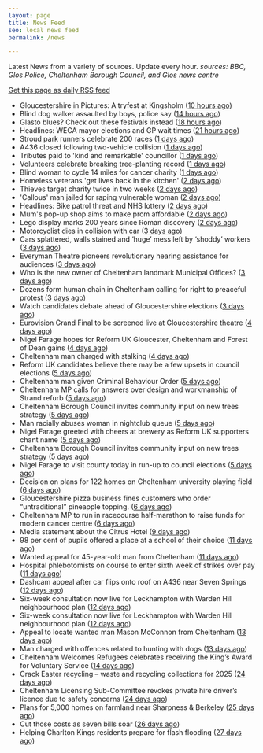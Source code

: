 ```yaml
---
layout: page
title: News Feed
seo: local news feed
permalink: /news

---
```


Latest News from a variety of sources. Update every hour.
_sources: BBC, Glos Police, Cheltenham Borough Council, and Glos news centre_

[Get this page as daily RSS feed](/daily.rss)

<!-- news_marker starts -->
- Gloucestershire in Pictures: A tryfest at Kingsholm ([10 hours ago](https://www.bbc.com/news/articles/c793jw8xd4vo))
- Blind dog walker assaulted by boys, police say ([14 hours ago](https://www.bbc.com/news/articles/c75d9y9qyp4o))
- Glasto blues? Check out these festivals instead ([18 hours ago](https://www.bbc.com/news/articles/cgm8lw20r49o))
- Headlines: WECA mayor elections and GP wait times ([21 hours ago](https://www.bbc.com/news/articles/cnv58276j21o))
- Stroud park runners celebrate 200 races ([1 days ago](https://www.bbc.com/news/articles/c9w8qljrd8vo))
- A436 closed following two-vehicle collision ([1 days ago](https://www.bbc.com/news/articles/c8ep87l5dz5o))
- Tributes paid to 'kind and remarkable' councillor ([1 days ago](https://www.bbc.com/news/articles/c39j2n3d7kyo))
- Volunteers celebrate breaking tree-planting record ([1 days ago](https://www.bbc.com/news/articles/cly1w07pegno))
- Blind woman to cycle 14 miles for cancer charity ([1 days ago](https://www.bbc.com/news/articles/crkx8z4zx66o))
- Homeless veterans 'get lives back in the kitchen' ([2 days ago](https://www.bbc.com/news/articles/cwyqkklqlr4o))
- Thieves target charity twice in two weeks ([2 days ago](https://www.bbc.com/news/articles/cp8kd7n7e6yo))
- 'Callous' man jailed for raping vulnerable woman ([2 days ago](https://www.bbc.com/news/articles/cp8v6n12p33o))
- Headlines: Bike patrol threat and NHS lottery ([2 days ago](https://www.bbc.com/news/articles/c99p53ee293o))
- Mum's pop-up shop aims to make prom affordable ([2 days ago](https://www.bbc.com/news/articles/c62xw4y0d70o))
- Lego display marks 200 years since Roman discovery ([2 days ago](https://www.bbc.com/news/articles/c4g49n0q8x0o))
- Motorcyclist dies in collision with car ([3 days ago](https://www.bbc.com/news/articles/c5ygvm160jgo))
- Cars splattered, walls stained and ‘huge’ mess left by ‘shoddy’ workers ([3 days ago](https://gloucesternewscentre.co.uk/cars-splattered-walls-stained-and-huge-mess-left-by-shoddy-workers/))
- Everyman Theatre pioneers revolutionary hearing assistance for audiences ([3 days ago](https://gloucesternewscentre.co.uk/everyman-theatre-pioneers-revolutionary-hearing-assistance-for-audiences/))
- Who is the new owner of Cheltenham landmark Municipal Offices? ([3 days ago](https://gloucesternewscentre.co.uk/who-is-the-new-owner-of-cheltenham-landmark-municipal-offices/))
- Dozens form human chain in Cheltenham calling for right to preaceful protest ([3 days ago](https://gloucesternewscentre.co.uk/dozens-form-human-chain-in-cheltenham-calling-for-right-to-preaceful-protest/))
- Watch candidates debate ahead of Gloucestershire elections ([3 days ago](https://www.bbc.com/news/videos/cp8j4nk77xdo))
- Eurovision Grand Final to be screened live at Gloucestershire theatre ([4 days ago](https://gloucesternewscentre.co.uk/eurovision-grand-final-to-be-screened-live-at-gloucestershire-theatre/))
- Nigel Farage hopes for Reform UK Gloucester, Cheltenham and Forest of Dean gains ([4 days ago](https://gloucesternewscentre.co.uk/nigel-farage-hopes-for-reform-uk-gloucester-cheltenham-and-forest-of-dean-gains/))
- Cheltenham man charged with stalking ([4 days ago](https://gloucesternewscentre.co.uk/cheltenham-man-charged-with-stalking/))
- Reform UK candidates believe there may be a few upsets in council elections ([5 days ago](https://gloucesternewscentre.co.uk/reform-uk-candidates-believe-there-may-be-a-few-upsets-in-council-elections/))
- Cheltenham man given Criminal Behaviour Order ([5 days ago](https://gloucesternewscentre.co.uk/cheltenham-man-given-criminal-behaviour-order/))
- Cheltenham MP calls for answers over design and workmanship of Strand refurb ([5 days ago](https://gloucesternewscentre.co.uk/cheltenham-mp-calls-for-answers-over-design-and-workmanship-of-strand-refurb/))
- Cheltenham Borough Council invites community input on new trees strategy ([5 days ago](https://gloucesternewscentre.co.uk/cheltenham-borough-council-invites-community-input-on-new-trees-strategy/))
- Man racially abuses woman in nightclub queue ([5 days ago](https://gloucesternewscentre.co.uk/man-racially-abuses-woman-in-nightclub-queue/))
- Nigel Farage greeted with cheers at brewery as Reform UK supporters chant name ([5 days ago](https://gloucesternewscentre.co.uk/nigel-farage-greeted-with-cheers-at-brewery-as-reform-uk-supporters-chant-name/))
- Cheltenham Borough Council invites community input on new trees strategy ([5 days ago](https://www.cheltenham.gov.uk/news/article/3005/cheltenham_borough_council_invites_community_input_on_new_trees_strategy))
- Nigel Farage to visit county today in run-up to council elections ([5 days ago](https://gloucesternewscentre.co.uk/nigel-farage-to-visit-county-today-in-run-up-to-council-elections/))
- Decision on plans for 122 homes on Cheltenham university playing field ([6 days ago](https://gloucesternewscentre.co.uk/decision-on-plans-for-122-homes-on-cheltenham-university-playing-field/))
- Gloucestershire pizza business fines customers who order “untraditional” pineapple topping. ([6 days ago](https://gloucesternewscentre.co.uk/gloucestershire-pizza-business-fines-customers-who-order-untraditional-pineapple-topping/))
- Cheltenham MP to run in racecourse half-marathon to raise funds for modern cancer centre ([6 days ago](https://gloucesternewscentre.co.uk/cheltenham-mp-to-run-in-racecourse-half-marathon-to-raise-funds-for-modern-cancer-centre/))
- Media statement about the Citrus Hotel ([9 days ago](https://www.cheltenham.gov.uk/news/article/3004/media_statement_about_the_citrus_hotel))
- 98 per cent of pupils offered a place at a school of their choice ([11 days ago](https://gloucesternewscentre.co.uk/98-per-cent-of-pupils-offered-a-place-at-a-school-of-their-choice/))
- Wanted appeal for 45-year-old man from Cheltenham ([11 days ago](https://gloucesternewscentre.co.uk/wanted-appeal-for-45-year-old-man-from-cheltenham/))
- Hospital phlebotomists on course to enter sixth week of strikes over pay ([11 days ago](https://gloucesternewscentre.co.uk/hospital-phlebotomists-on-course-to-enter-sixth-week-of-strikes-over-pay/))
- Dashcam appeal after car flips onto roof on A436 near Seven Springs ([12 days ago](https://gloucesternewscentre.co.uk/dashcam-appeal-after-car-flips-onto-roof-on-a436-near-seven-springs/))
- Six-week consultation now live for Leckhampton with Warden Hill neighbourhood plan ([12 days ago](https://gloucesternewscentre.co.uk/six-week-consultation-now-live-for-leckhampton-with-warden-hill-neighbourhood-plan-2/))
- Six-week consultation now live for Leckhampton with Warden Hill neighbourhood plan ([12 days ago](https://www.cheltenham.gov.uk/news/article/3003/six-week_consultation_now_live_for_leckhampton_with_warden_hill_neighbourhood_plan))
- Appeal to locate wanted man Mason McConnon from Cheltenham ([13 days ago](https://gloucesternewscentre.co.uk/appeal-to-locate-wanted-man-mason-mcconnon-from-cheltenham/))
- Man charged with offences related to hunting with dogs ([13 days ago](https://gloucesternewscentre.co.uk/man-charged-with-offences-related-to-hunting-with-dogs/))
- Cheltenham Welcomes Refugees celebrates receiving the King’s Award for Voluntary Service ([14 days ago](https://gloucesternewscentre.co.uk/cheltenham-welcomes-refugees-celebrates-receiving-the-kings-award-for-voluntary-service/))
- Crack Easter recycling – waste and recycling collections for 2025 ([24 days ago](https://www.cheltenham.gov.uk/news/article/3002/crack_easter_recycling_%E2%80%93_waste_and_recycling_collections_for_2025))
- Cheltenham Licensing Sub-Committee revokes private hire driver’s licence due to safety concerns ([24 days ago](https://www.cheltenham.gov.uk/news/article/3001/cheltenham_licensing_sub-committee_revokes_private_hire_drivers_licence_due_to_safety_concerns))
- Plans for 5,000 homes on farmland near Sharpness & Berkeley ([25 days ago](https://www.bbc.co.uk/sounds/play/p0l1v3k3))
- Cut those costs as seven bills soar ([26 days ago](https://www.bbc.co.uk/sounds/play/p0l1mstk))
- Helping Charlton Kings residents prepare for flash flooding ([27 days ago](https://www.cheltenham.gov.uk/news/article/3000/helping_charlton_kings_residents_prepare_for_flash_flooding))

<!-- news_marker ends -->
